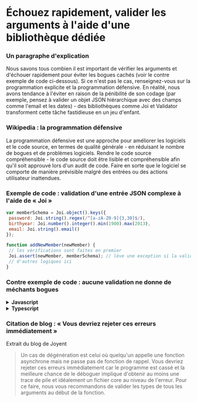 # Échouez rapidement, valider les arguments à l'aide d'une bibliothèque dédiée

### Un paragraphe d'explication

Nous savons tous combien il est important de vérifier les arguments et d'échouer rapidement pour éviter les bogues cachés (voir le contre exemple de code ci-dessous). Si ce n'est pas le cas, renseignez-vous sur la programmation explicite et la programmation défensive. En réalité, nous avons tendance à l'éviter en raison de la pénibilité de son codage (par exemple, pensez à valider un objet JSON hiérarchique avec des champs comme l'email et les dates) - des bibliothèques comme Joi et Validator transforment cette tâche fastidieuse en un jeu d'enfant.

### Wikipedia : la programmation défensive

La programmation défensive est une approche pour améliorer les logiciels et le code source, en termes de qualité générale - en réduisant le nombre de bogues et de problèmes logiciels. Rendre le code source compréhensible - le code source doit être lisible et compréhensible afin qu'il soit approuvé lors d'un audit de code. Faire en sorte que le logiciel se comporte de manière prévisible malgré des entrées ou des actions utilisateur inattendues.

### Exemple de code : validation d'une entrée JSON complexe à l'aide de « Joi »

```javascript
var memberSchema = Joi.object().keys({
 password: Joi.string().regex(/^[a-zA-Z0-9]{3,30}$/),
 birthyear: Joi.number().integer().min(1900).max(2013),
 email: Joi.string().email()
});

function addNewMember(newMember) {
 // les vérifications sont faites en premier
 Joi.assert(newMember, memberSchema); // lève une exception si la validation échoue
 // d'autres logiques ici
}
```



### Contre exemple de code : aucune validation ne donne de méchants bogues

<details>
<summary><strong>Javascript</strong></summary>

```javascript
// si discount est positif, redirige l'utilisateur pour imprimer ses coupons de réduction
function redirectToPrintDiscount(httpResponse, member, discount) {
    if (discount != 0) {
        httpResponse.redirect(`/discountPrintView/${member.id}`);
    }
}

redirectToPrintDiscount(httpResponse, someMember);
// J'ai oublié de passer le paramètre discount, pourquoi diable l'utilisateur a-t-il été redirigé vers l'écran de remise ?
```
</details>

<details>
<summary><strong>Typescript</strong></summary>

```typescript
// si discount est positif, redirige l'utilisateur pour imprimer ses coupons de réduction
function redirectToPrintDiscount(httpResponse: Response, member: Member, discount: number) {
  if (discount != 0) {
    httpResponse.redirect(`/discountPrintView/${member.id}`);
  }
}

redirectToPrintDiscount(httpResponse, someMember, -12);
// Nous avons passé un paramètre discount négatif, pourquoi diable l'utilisateur a-t-il été redirigé vers l'écran de remise ?
```
</details>

### Citation de blog : « Vous devriez rejeter ces erreurs immédiatement »

 Extrait du blog de Joyent

 > Un cas de dégénération est celui où quelqu'un appelle une fonction asynchrone mais ne passe pas de fonction de rappel. Vous devriez rejeter ces erreurs immédiatement car le programme est cassé et la meilleure chance de le déboguer implique d'obtenir au moins une trace de pile et idéalement un fichier core au niveau de l'erreur. Pour ce faire, nous vous recommandons de valider les types de tous les arguments au début de la fonction.
